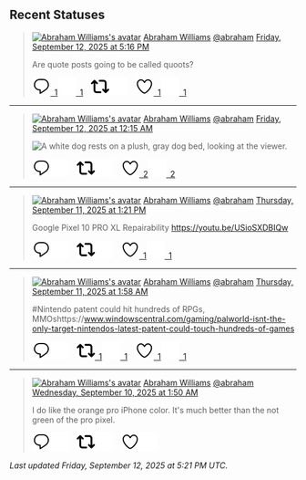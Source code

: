 ## Recent Statuses

> <a href="https://indieweb.social/@abraham"><img alt="Abraham Williams's avatar" src="https://cdn.masto.host/indiewebsocial/accounts/avatars/109/292/540/382/343/163/original/d00f2e03ce9c85b1.jpg" height="24" width="24" ></a> [Abraham Williams](https://indieweb.social/@abraham) [@abraham](https://indieweb.social/@abraham) [Friday, September 12, 2025 at 5:16 PM](https://indieweb.social/@abraham/115192457517821659)
>
> Are quote posts going to be called quoots?
>
> [![Reply](./images/reply_light.svg#gh-light-mode-only "Reply")&ensp;1](https://indieweb.social/@abraham/115192457517821659#gh-light-mode-only)[![Reply](./images/reply.svg#gh-dark-mode-only "Reply")&ensp;1](https://indieweb.social/@abraham/115192457517821659#gh-dark-mode-only)&emsp;[![Boost](./images/retweet_light.svg#gh-light-mode-only "Boost")](https://indieweb.social/@abraham/115192457517821659#gh-light-mode-only)[![Boost](./images/retweet.svg#gh-dark-mode-only "Boost")](https://indieweb.social/@abraham/115192457517821659#gh-dark-mode-only)&emsp;[![Favorite](./images/like_light.svg#gh-light-mode-only "Favorite")&ensp;1](https://indieweb.social/@abraham/115192457517821659#gh-light-mode-only)[![Favorite](./images/like.svg#gh-dark-mode-only "Favorite")&ensp;1](https://indieweb.social/@abraham/115192457517821659#gh-dark-mode-only)


---

> <a href="https://indieweb.social/@abraham"><img alt="Abraham Williams's avatar" src="https://cdn.masto.host/indiewebsocial/accounts/avatars/109/292/540/382/343/163/original/d00f2e03ce9c85b1.jpg" height="24" width="24" ></a> [Abraham Williams](https://indieweb.social/@abraham) [@abraham](https://indieweb.social/@abraham) [Friday, September 12, 2025 at 12:15 AM](https://indieweb.social/@abraham/115188440387564638)
>
> 
>
> ![A white dog rests on a plush, gray dog bed, looking at the viewer.](https://cdn.masto.host/indiewebsocial/media_attachments/files/115/188/439/686/688/464/original/a8249ab8f4d87170.jpg)
>
> [![Reply](./images/reply_light.svg#gh-light-mode-only "Reply")](https://indieweb.social/@abraham/115188440387564638#gh-light-mode-only)[![Reply](./images/reply.svg#gh-dark-mode-only "Reply")](https://indieweb.social/@abraham/115188440387564638#gh-dark-mode-only)&emsp;[![Boost](./images/retweet_light.svg#gh-light-mode-only "Boost")](https://indieweb.social/@abraham/115188440387564638#gh-light-mode-only)[![Boost](./images/retweet.svg#gh-dark-mode-only "Boost")](https://indieweb.social/@abraham/115188440387564638#gh-dark-mode-only)&emsp;[![Favorite](./images/like_light.svg#gh-light-mode-only "Favorite")&ensp;2](https://indieweb.social/@abraham/115188440387564638#gh-light-mode-only)[![Favorite](./images/like.svg#gh-dark-mode-only "Favorite")&ensp;2](https://indieweb.social/@abraham/115188440387564638#gh-dark-mode-only)


---

> <a href="https://indieweb.social/@abraham"><img alt="Abraham Williams's avatar" src="https://cdn.masto.host/indiewebsocial/accounts/avatars/109/292/540/382/343/163/original/d00f2e03ce9c85b1.jpg" height="24" width="24" ></a> [Abraham Williams](https://indieweb.social/@abraham) [@abraham](https://indieweb.social/@abraham) [Thursday, September 11, 2025 at 1:21 PM](https://indieweb.social/@abraham/115185869759523309)
>
> Google Pixel 10 PRO XL Repairability https://youtu.be/USioSXDBIQw
>
> [![Reply](./images/reply_light.svg#gh-light-mode-only "Reply")](https://indieweb.social/@abraham/115185869759523309#gh-light-mode-only)[![Reply](./images/reply.svg#gh-dark-mode-only "Reply")](https://indieweb.social/@abraham/115185869759523309#gh-dark-mode-only)&emsp;[![Boost](./images/retweet_light.svg#gh-light-mode-only "Boost")](https://indieweb.social/@abraham/115185869759523309#gh-light-mode-only)[![Boost](./images/retweet.svg#gh-dark-mode-only "Boost")](https://indieweb.social/@abraham/115185869759523309#gh-dark-mode-only)&emsp;[![Favorite](./images/like_light.svg#gh-light-mode-only "Favorite")&ensp;1](https://indieweb.social/@abraham/115185869759523309#gh-light-mode-only)[![Favorite](./images/like.svg#gh-dark-mode-only "Favorite")&ensp;1](https://indieweb.social/@abraham/115185869759523309#gh-dark-mode-only)


---

> <a href="https://indieweb.social/@abraham"><img alt="Abraham Williams's avatar" src="https://cdn.masto.host/indiewebsocial/accounts/avatars/109/292/540/382/343/163/original/d00f2e03ce9c85b1.jpg" height="24" width="24" ></a> [Abraham Williams](https://indieweb.social/@abraham) [@abraham](https://indieweb.social/@abraham) [Thursday, September 11, 2025 at 1:58 AM](https://indieweb.social/@abraham/115183185365221654)
>
> #Nintendo patent could hit hundreds of RPGs, MMOshttps://www.windowscentral.com/gaming/palworld-isnt-the-only-target-nintendos-latest-patent-could-touch-hundreds-of-games
>
> [![Reply](./images/reply_light.svg#gh-light-mode-only "Reply")](https://indieweb.social/@abraham/115183185365221654#gh-light-mode-only)[![Reply](./images/reply.svg#gh-dark-mode-only "Reply")](https://indieweb.social/@abraham/115183185365221654#gh-dark-mode-only)&emsp;[![Boost](./images/retweet_light.svg#gh-light-mode-only "Boost")&ensp;1](https://indieweb.social/@abraham/115183185365221654#gh-light-mode-only)[![Boost](./images/retweet.svg#gh-dark-mode-only "Boost")&ensp;1](https://indieweb.social/@abraham/115183185365221654#gh-dark-mode-only)&emsp;[![Favorite](./images/like_light.svg#gh-light-mode-only "Favorite")&ensp;1](https://indieweb.social/@abraham/115183185365221654#gh-light-mode-only)[![Favorite](./images/like.svg#gh-dark-mode-only "Favorite")&ensp;1](https://indieweb.social/@abraham/115183185365221654#gh-dark-mode-only)


---

> <a href="https://indieweb.social/@abraham"><img alt="Abraham Williams's avatar" src="https://cdn.masto.host/indiewebsocial/accounts/avatars/109/292/540/382/343/163/original/d00f2e03ce9c85b1.jpg" height="24" width="24" ></a> [Abraham Williams](https://indieweb.social/@abraham) [@abraham](https://indieweb.social/@abraham) [Wednesday, September 10, 2025 at 1:50 AM](https://indieweb.social/@abraham/115177489529132891)
>
> I do like the orange pro iPhone color. It&#39;s much better than the not green of the pro pixel.
>
> [![Reply](./images/reply_light.svg#gh-light-mode-only "Reply")](https://indieweb.social/@abraham/115177489529132891#gh-light-mode-only)[![Reply](./images/reply.svg#gh-dark-mode-only "Reply")](https://indieweb.social/@abraham/115177489529132891#gh-dark-mode-only)&emsp;[![Boost](./images/retweet_light.svg#gh-light-mode-only "Boost")](https://indieweb.social/@abraham/115177489529132891#gh-light-mode-only)[![Boost](./images/retweet.svg#gh-dark-mode-only "Boost")](https://indieweb.social/@abraham/115177489529132891#gh-dark-mode-only)&emsp;[![Favorite](./images/like_light.svg#gh-light-mode-only "Favorite")](https://indieweb.social/@abraham/115177489529132891#gh-light-mode-only)[![Favorite](./images/like.svg#gh-dark-mode-only "Favorite")](https://indieweb.social/@abraham/115177489529132891#gh-dark-mode-only)


_Last updated Friday, September 12, 2025 at 5:21 PM UTC._
